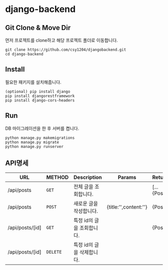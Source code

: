 # django-backend

## Git Clone & Move Dir
 먼저 프로젝트를 clone하고 해당 프로젝트 폴더로 이동합니다.
```
git clone https://github.com/csy1204/djangobackend.git
cd django-backend
```

## Install
 필요한 패키지를 설치해줍니다.
```
(optional) pip install django
pip install djangorestframework
pip install django-cors-headers
```

## Run
  DB 마이그레이션을 한 후 서버를 켭니다.
```
python manage.py makemigrations
python manage.py migrate
python manage.py runserver
```

## API명세
|URL|METHOD|Description|Params|Return|
|---|---|---|---|---|
|/api/posts|`GET`|전체 글을 조회합니다.||[...{Post}]|
|/api/posts|`POST`|새로운 글을 작성합니다.|{title:'',content:''}|{Post}|
|/api/posts/[id]|`GET`|특정 id의 글을 조회합니다.||{Post}|
|/api/posts/[id]|`DELETE`|특정 id의 글을 삭제합니다.|||


